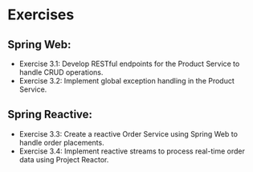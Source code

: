 # Exercises

## Spring Web:
* Exercise 3.1: Develop RESTful endpoints for the Product Service to handle CRUD
operations.
* Exercise 3.2: Implement global exception handling in the Product Service.

## Spring Reactive:
* Exercise 3.3: Create a reactive Order Service using Spring Web to handle order
placements.
* Exercise 3.4: Implement reactive streams to process real-time order data using
Project Reactor.